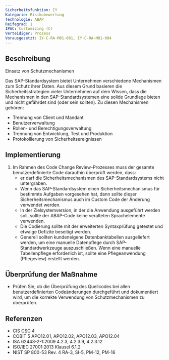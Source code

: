 ```yaml
---
Sicherheitsfunktion: IY
Kategorie: Risikobewertung
Technologie: ABAP
Reifegrad: 1
IPAC: Customizing (C)
Verteidiger: Prozess
Vorausgesetzt: IY-C-RA-M01-001, IY-C-RA-M01-004
---
```


## Beschreibung

Einsatz von Schutzmechanismen

Das SAP-Standardsystem bietet Unternehmen verschiedene Mechanismen zum Schutz ihrer Daten. Aus diesem Grund basieren die Sicherheitsstrategien vieler Unternehmen auf dem Wissen, dass die Mechanismen in den SAP-Standardsystemen eine solide Grundlage bieten und nicht gefährdet sind (oder sein sollten).
Zu diesen Mechanismen gehören:
- Trennung von Client und Mandant
- Benutzerverwaltung
- Rollen- und Berechtigungsverwaltung
- Trennung von Entwicklung, Test und Produktion
- Protokollierung von Sicherheitsereignissen

## Implementierung

1. Im Rahmen des Code Change Review-Prozesses muss der gesamte benutzerdefinierte Code daraufhin überprüft werden, dass:
    - er darf die Sicherheitsmechanismen des SAP-Standardsystems nicht untergraben.
    - Wenn das SAP-Standardsystem einen Sicherheitsmechanismus für bestimmte Aufgaben vorgesehen hat, dann sollte dieser Sicherheitsmechanismus auch im Custom Code der Änderung verwendet werden.
    - In der Zielsystemversion, in der die Anwendung ausgeführt werden soll, sollte der ABAP-Code keine veralteten Sprachelemente verwenden.
    - Die Codierung sollte mit der erweiterten Syntaxprüfung getestet und etwaige Defizite beseitigt werden.
    - Generell sollten kundeneigene Datenbanktabellen ausgeliefert werden, um eine manuelle Datenpflege durch SAP-Standardwerkzeuge auszuschließen. Wenn eine manuelle Tabellenpflege erforderlich ist, sollte eine Pflegeanwendung (Pflegeview) erstellt werden.

## Überprüfung der Maßnahme

- Prüfen Sie, ob die Überprüfung des Quellcodes bei allen benutzerdefinierten Codeänderungen durchgeführt und dokumentiert wird, um die korrekte Verwendung von Schutzmechanismen zu überprüfen.

## Referenzen

- CIS CSC 4
- COBIT 5 APO12.01, APO12.02, APO12.03, APO12.04
- ISA 62443-2-1:2009 4.2.3, 4.2.3.9, 4.2.3.12
- ISO/IEC 27001:2013 Klausel 6.1.2
- NIST SP 800-53 Rev. 4 RA-3, SI-5, PM-12, PM-16
